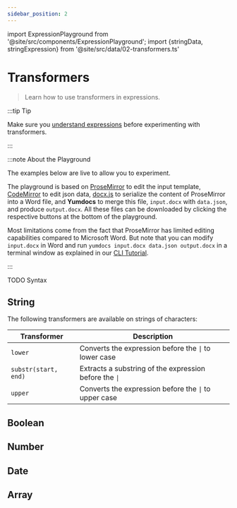 ```yaml
---
sidebar_position: 2
---
```


import ExpressionPlayground from '@site/src/components/ExpressionPlayground';
import {stringData, stringExpression} from '@site/src/data/02-transformers.ts'

# Transformers

> Learn how to use transformers in expressions.

:::tip Tip

Make sure you [understand expressions](./01-expressions.md) before experimenting with transformers.

:::

:::note About the Playground

The examples below are live to allow you to experiment.

The playground is based on [ProseMirror](https://prosemirror.net/) to edit the input template,
[CodeMirror](https://codemirror.net/) to edit json data,
[docx.js](https://docx.js.org/) to serialize the content of ProseMirror into a Word file,
and **Yumdocs** to merge this file, `input.docx` with `data.json`, and produce `output.docx`.
All these files can be downloaded by clicking the respective buttons at the bottom of the playground.

Most limitations come from the fact that ProseMirror has limited editing capabilities compared to Microsoft Word.
But note that you can modify `input.docx` in Word and run `yumdocs input.docx data.json output.docx` in a terminal window as explained in our [CLI Tutorial](../tutorials/04-cli-tutorial.md).

:::

TODO Syntax

## String

The following transformers are available on strings of characters:

| Transformer          | Description                                                            |
|----------------------|------------------------------------------------------------------------|
| `lower`              | Converts the expression before the <code>&vert;</code> to lower case   |
| `substr(start, end)` | Extracts a substring of the expression before the <code>&vert;</code>  |
| `upper`              | Converts the expression before the <code>&vert;</code> to upper case   |

<ExpressionPlayground data={stringData} expression={stringExpression} height="260px"></ExpressionPlayground>

## Boolean

<ExpressionPlayground data={stringData} expression={stringExpression} height="260px"></ExpressionPlayground>

## Number

<ExpressionPlayground data={stringData} expression={stringExpression} height="260px"></ExpressionPlayground>

## Date

<ExpressionPlayground data={stringData} expression={stringExpression} height="260px"></ExpressionPlayground>

## Array

<ExpressionPlayground data={stringData} expression={stringExpression} height="260px"></ExpressionPlayground>